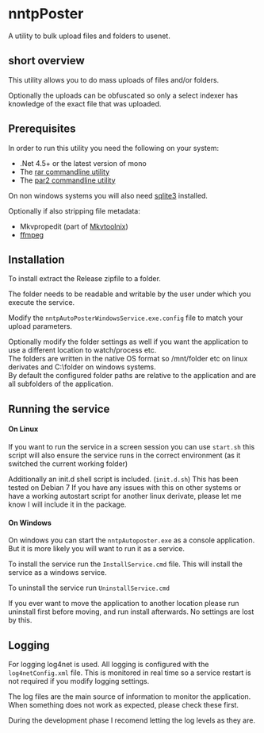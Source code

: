 # nntpPoster
A utility to bulk upload files and folders to usenet.

## short overview
This utility allows you to do mass uploads of files and/or folders.

Optionally the uploads can be obfuscated so only a select indexer has knowledge of the exact file that was uploaded.

## Prerequisites

In order to run this utility you need the following on your system:

* .Net 4.5+ or the latest version of mono
* The [rar commandline utility](http://www.rarlab.com/download.htm)
* The [par2 commandline utility](http://sourceforge.net/projects/parchive/files/par2cmdline/0.4/)

On non windows systems you will also need [sqlite3](https://www.sqlite.org/) installed.

Optionally if also stripping file metadata:
* Mkvpropedit (part of [Mkvtoolnix](https://www.bunkus.org/videotools/mkvtoolnix/))
* [ffmpeg](https://www.ffmpeg.org/)

## Installation

To install extract the Release zipfile to a folder.

The folder needs to be readable and writable by the user under which you execute the service.

Modify the `nntpAutoPosterWindowsService.exe.config` file to match your upload parameters.

Optionally modify the folder settings as well if you want the application to use a different location to watch/process etc.  
The folders are written in the native OS format so /mnt/folder etc on linux derivates and C:\folder on windows systems.  
By default the configured folder paths are relative to the application and are all subfolders of the application.

## Running the service

#### On Linux

If you want to run the service in a screen session you can use `start.sh` this script will also ensure the service runs in the correct environment (as it switched the current working folder)

Additionally an init.d shell script is included. (`init.d.sh`) This has been tested on Debian 7 If you have any issues with this on other systems or have a working autostart script for another linux derivate, please let me know I will include it in the package.

#### On Windows

On windows you can start the `nntpAutoposter.exe` as a console application. But it is more likely you will want to run it as a service.

To install the service run the `InstallService.cmd` file. This will install the service as a windows service.

To uninstall the service run `UninstallService.cmd`

If you ever want to move the application to another location please run uninstall first before moving, and run install afterwards. No settings are lost by this.

## Logging

For logging log4net is used. All logging is configured with the `log4netConfig.xml` file. This is monitored in real time so a service restart is not required if you modify logging settings.

The log files are the main source of information to monitor the application. When something does not work as expected, please check these first.

During the development phase I recomend letting the log levels as they are.
